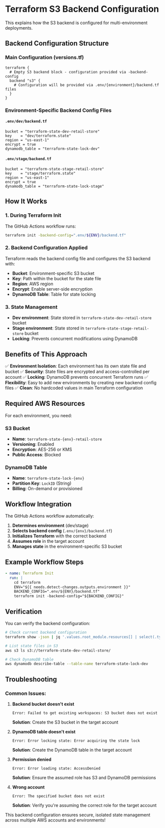 # Terraform S3 Backend Configuration

This explains how the S3 backend is configured for multi-environment deployments.

## Backend Configuration Structure

### Main Configuration (versions.tf)
```hcl
terraform {
  # Empty S3 backend block - configuration provided via -backend-config
  backend "s3" {
    # Configuration will be provided via .env/{environment}/backend.tf files
  }
}
```

### Environment-Specific Backend Config Files

#### `.env/dev/backend.tf`
```hcl
bucket = "terraform-state-dev-retail-store"
key    = "dev/terraform.state"
region = "us-east-1"
encrypt = true
dynamodb_table = "terraform-state-lock-dev"
```

#### `.env/stage/backend.tf`
```hcl
bucket = "terraform-state-stage-retail-store"
key    = "stage/terraform.state"
region = "us-east-1"
encrypt = true
dynamodb_table = "terraform-state-lock-stage"
```

## How It Works

### 1. During Terraform Init
The GitHub Actions workflow runs:
```bash
terraform init -backend-config=".env/${ENV}/backend.tf"
```

### 2. Backend Configuration Applied
Terraform reads the backend config file and configures the S3 backend with:
- **Bucket**: Environment-specific S3 bucket
- **Key**: Path within the bucket for the state file
- **Region**: AWS region
- **Encrypt**: Enable server-side encryption
- **DynamoDB Table**: Table for state locking

### 3. State Management
- **Dev environment**: State stored in `terraform-state-dev-retail-store` bucket
- **Stage environment**: State stored in `terraform-state-stage-retail-store` bucket
- **Locking**: Prevents concurrent modifications using DynamoDB

## Benefits of This Approach

✅ **Environment Isolation**: Each environment has its own state file and bucket
✅ **Security**: State files are encrypted and access-controlled per account
✅ **Locking**: DynamoDB prevents concurrent Terraform runs
✅ **Flexibility**: Easy to add new environments by creating new backend config files
✅ **Clean**: No hardcoded values in main Terraform configuration

## Required AWS Resources

For each environment, you need:

### S3 Bucket
- **Name**: `terraform-state-{env}-retail-store`
- **Versioning**: Enabled
- **Encryption**: AES-256 or KMS
- **Public Access**: Blocked

### DynamoDB Table
- **Name**: `terraform-state-lock-{env}`
- **Partition Key**: `LockID` (String)
- **Billing**: On-demand or provisioned

## Workflow Integration

The GitHub Actions workflow automatically:

1. **Determines environment** (dev/stage)
2. **Selects backend config** (`.env/{env}/backend.tf`)
3. **Initializes Terraform** with the correct backend
4. **Assumes role** in the target account
5. **Manages state** in the environment-specific S3 bucket

## Example Workflow Steps

```yaml
- name: Terraform Init
  run: |
    cd terraform
    ENV="${{ needs.detect-changes.outputs.environment }}"
    BACKEND_CONFIG=".env/${ENV}/backend.tf"
    terraform init -backend-config="${BACKEND_CONFIG}"
```

## Verification

You can verify the backend configuration:

```bash
# Check current backend configuration
terraform show -json | jq '.values.root_module.resources[] | select(.type == "terraform_remote_state")'

# List state files in S3
aws s3 ls s3://terraform-state-dev-retail-store/

# Check DynamoDB table
aws dynamodb describe-table --table-name terraform-state-lock-dev
```

## Troubleshooting

### Common Issues:

1. **Backend bucket doesn't exist**
   ```
   Error: Failed to get existing workspaces: S3 bucket does not exist
   ```
   **Solution**: Create the S3 bucket in the target account

2. **DynamoDB table doesn't exist**
   ```
   Error: Error locking state: Error acquiring the state lock
   ```
   **Solution**: Create the DynamoDB table in the target account

3. **Permission denied**
   ```
   Error: Error loading state: AccessDenied
   ```
   **Solution**: Ensure the assumed role has S3 and DynamoDB permissions

4. **Wrong account**
   ```
   Error: The specified bucket does not exist
   ```
   **Solution**: Verify you're assuming the correct role for the target account

This backend configuration ensures secure, isolated state management across multiple AWS accounts and environments!